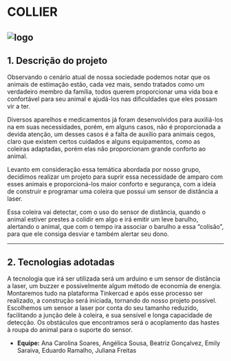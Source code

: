 # COLLIER
![logo](./ImagensTCC/chorro.jpg)
---
## 1. Descrição do projeto

Observando o cenário atual de nossa sociedade podemos notar que os animais de estimação estão, cada vez mais, sendo tratados como um verdadeiro membro da família, todos querem proporcionar uma vida boa e confortável para seu animal e ajudá-los nas dificuldades que eles possam vir a ter. 

Diversos aparelhos e medicamentos já foram desenvolvidos para auxiliá-los na em suas necessidades, porém, em alguns casos, não é proporcionada a devida atenção, um desses casos é a falta de auxílio para animais cegos, claro que existem certos cuidados e alguns equipamentos, como as coleiras adaptadas, porém elas não proporcionam grande conforto ao animal. 

Levanto em consideração essa temática abordada por nosso grupo, decidimos realizar um projeto para suprir essa necessidade de amparo com esses animais e proporcioná-los maior conforto e segurança, com a ideia de construir e programar uma coleira que possui um sensor de distância a laser. 

Essa coleira vai detectar, com o uso do sensor de distância, quando o animal estiver prestes a colidir em algo e irá emitir um leve barulho, alertando o animal, que com o tempo ira associar o barulho a essa “colisão”, para que ele consiga desviar e também alertar seu dono.

---

## 2. Tecnologias adotadas

 A tecnologia que irá ser utilizada será um arduino e um sensor de distância a laser, um buzzer e possivelmente algum método de economia de energia.
Montaremos tudo na plataforma Tinkercad e após esse processo ser realizado, a construção será iniciada, tornando do nosso projeto possível.  
 Escolhemos um sensor a laser por conta do seu tamanho reduzido, facilitando a junção dele à coleira, e sua sensível e longa capacidade de detecção.
 Os obstáculos que encontramos será o acoplamento das hastes à roupa do animal para o suporte do sensor.
 
 - **Equipe:** Ana Carolina Soares, Angélica Sousa, Beatriz Gonçalvez, Emily Saraiva, Eduardo Ramalho, Juliana Freitas
